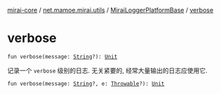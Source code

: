 [mirai-core](../../index.md) / [net.mamoe.mirai.utils](../index.md) / [MiraiLoggerPlatformBase](index.md) / [verbose](./verbose.md)

# verbose

`fun verbose(message: `[`String`](https://kotlinlang.org/api/latest/jvm/stdlib/kotlin/-string/index.html)`?): `[`Unit`](https://kotlinlang.org/api/latest/jvm/stdlib/kotlin/-unit/index.html)

记录一个 `verbose` 级别的日志.
无关紧要的, 经常大量输出的日志应使用它.

`fun verbose(message: `[`String`](https://kotlinlang.org/api/latest/jvm/stdlib/kotlin/-string/index.html)`?, e: `[`Throwable`](https://kotlinlang.org/api/latest/jvm/stdlib/kotlin/-throwable/index.html)`?): `[`Unit`](https://kotlinlang.org/api/latest/jvm/stdlib/kotlin/-unit/index.html)